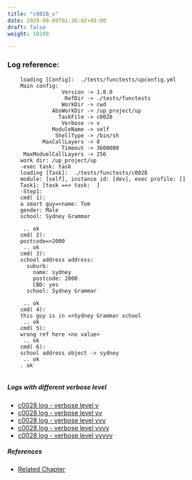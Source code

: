 ```yaml
---
title: "c0028_v"
date: 2020-08-09T01:36:02+88:00
draft: false
weight: 10280

---
```


### Log reference: <no value>

```
    loading [Config]:  ./tests/functests/upconfig.yml
    Main config:
                 Version -> 1.0.0
                  RefDir -> ./tests/functests
                 WorkDir -> cwd
              AbsWorkDir -> /up_project/up
                TaskFile -> c0028
                 Verbose -> v
              ModuleName -> self
               ShellType -> /bin/sh
           MaxCallLayers -> 8
                 Timeout -> 3600000
     MaxModuelCallLayers -> 256
    work dir: /up_project/up
    -exec task: task
    loading [Task]:  ./tests/functests/c0028
    module: [self], instance id: [dev], exec profile: []
    Task1: [task ==> task:  ]
    -Step1:
    cmd( 1):
    a smart guy=>name: Tom
    gender: Male
    school: Sydney Grammar
    
     .. ok
    cmd( 2):
    postcode=>2000
     .. ok
    cmd( 3):
    school address address:
      suburb:
        name: sydney
        postcode: 2000
        CBD: yes
      school: Sydney Grammar
    
     .. ok
    cmd( 4):
    this guy is in =>Sydney Grammar school
     .. ok
    cmd( 5):
    wrong ref here <no value>
     .. ok
    cmd( 6):
    school address object -> sydney
     .. ok
    . ok
    
```

##### Logs with different verbose level
* [c0028 log - verbose level v](../../logs/c0028_v)
* [c0028 log - verbose level vv](../../logs/c0028_vv)
* [c0028 log - verbose level vvv](../../logs/c0028_vvv)
* [c0028 log - verbose level vvvv](../../logs/c0028_vvvv)
* [c0028 log - verbose level vvvvv](../../logs/c0028_vvvvv)

##### References
* [Related Chapter](../../dvars/c0028)
